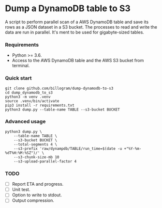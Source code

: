 # Dump a DynamoDB table to S3

A script to perform parallel scan of a AWS DynamoDB table and save its rows as
a JSON dataset in a S3 bucket. The processes to read and write the data are run in
parallel. It's ment to be used for gigabyte-sized tables.

### Requirements

* Python >= 3.6.
* Access to the AWS DynamoDB table and the AWS S3 bucket from terminal.

### Quick start

```
git clone github.com/billogram/dump-dynamodb-to-s3
cd dump_dynamodb_to_s3
python3 -m venv .venv
source .venv/bin/activate
pip3 install -r requirements.txt
python3 dump.py --table-name TABLE --s3-bucket BUCKET
```

### Advanced usage

```
python3 dump.py \
    --table-name TABLE \
    --s3-bucket BUCKET \
    --total-segments 4 \
    --s3-prefix 'raw/dynampdb/TABLE/run_time=$(date -u +"%Y-%m-%dT%H:%M:%SZ")/' \
    --s3-chunk-size-mb 10
    --s3-upload-parallel-factor 4
```

### TODO

* [ ] Report ETA and progress.
* [ ] Unit test.
* [ ] Option to write to stdout.
* [ ] Output compression.
